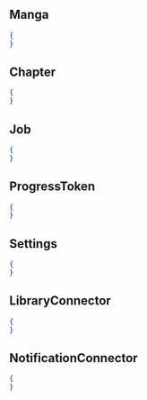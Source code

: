 ﻿## Manga
```json
{
}
```

## Chapter
```json
{
}
```

## Job
```json
{
}
```

## ProgressToken
```json
{
}
```

## Settings
```json
{
}
```

## LibraryConnector
```json
{
}
```

## NotificationConnector
```json
{
}
```